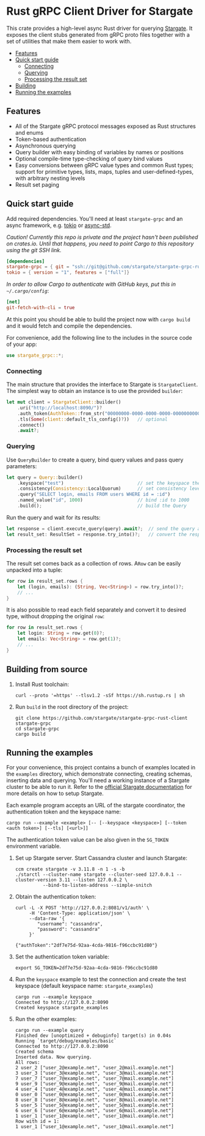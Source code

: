 # Rust gRPC Client Driver for Stargate  

This crate provides a high-level async Rust driver for querying [Stargate](https://stargate.io/).
It exposes the client stubs generated from gRPC proto files together with a set of 
utilities that make them easier to work with.

- [Features](#features)
- [Quick start guide](#quick-start-guide)
   - [Connecting](#establishing-the-connection)
   - [Querying](#querying)
   - [Processing the result set](#processing-the-result-set)
- [Building](#building-from-source)
- [Running the examples](#running-the-examples)

## Features
- All of the Stargate gRPC protocol messages exposed as Rust structures and enums
- Token-based authentication
- Asynchronous querying
- Query builder with easy binding of variables by names or positions 
- Optional compile-time type-checking of query bind values
- Easy conversions between gRPC value types and common Rust types; support for
  primitive types, lists, maps, tuples and user-defined-types, with arbitrary nesting levels
- Result set paging

## Quick start guide
Add required dependencies. You'll need at least `stargate-grpc` and an async framework, 
e.g. [tokio](https://tokio.rs/) or [async-std](https://async.rs/). 

_Caution! Currently this repo is private and the project hasn't been published on crates.io. 
Until that happens, you need to point Cargo to this repository using the git SSH link._

```toml
[dependencies]
stargate-grpc = { git = "ssh://git@github.com/stargate/stargate-grpc-rust-client.git" }
tokio = { version = "1", features = ["full"]}
```

_In order to allow Cargo to authenticate with GitHub keys, put this in `~/.cargo/config`_:
```toml
[net]
git-fetch-with-cli = true
```

At this point you should be able to build the project now with `cargo build` and it would fetch and compile 
the dependencies. 

For convenience, add the following line to the includes in the source code of your app:
```rust
use stargate_grpc::*;
```

### Connecting
The main structure that provides the interface to Stargate is `StargateClient`.
The simplest way to obtain an instance is to use the provided `builder`:

```rust
let mut client = StargateClient::builder()
    .uri("http://localhost:8090/")?
    .auth_token(AuthToken::from_str("00000000-0000-0000-0000-000000000000")?)                                         
    .tls(Some(client::default_tls_config()?))   // optional
    .connect()
    .await?;
```

### Querying 
Use `QueryBuilder` to create a query, bind query values and pass query parameters:

```rust
let query = Query::builder()
    .keyspace("test")                           // set the keyspace the query applies to
    .consistency(Consistency::LocalQuorum)      // set consistency level
    .query("SELECT login, emails FROM users WHERE id = :id")
    .named_value("id", 1000)                    // bind :id to 1000
    .build();                                   // build the Query
```

Run the query and wait for its results:
```rust
let response = client.execute_query(query).await?;  // send the query and wait for gRPC response
let result_set: ResultSet = response.try_into()?;   // convert the response into ResultSet
```

### Processing the result set
The result set comes back as a collection of rows. A`Row` can be easily unpacked
into a tuple:

```rust
for row in result_set.rows {
    let (login, emails): (String, Vec<String>) = row.try_into()?;
    // ...
}
```

It is also possible to read each field separately and convert it to desired type, without
dropping the original `row`:
```rust
for row in result_set.rows {
    let login: String = row.get(0)?;
    let emails: Vec<String> = row.get(1)?;
    // ...
}
```


## Building from source
1. Install Rust toolchain:
  
       curl --proto '=https' --tlsv1.2 -sSf https://sh.rustup.rs | sh

2. Run `build` in the root directory of the project:

       git clone https://github.com/stargate/stargate-grpc-rust-client stargate-grpc
       cd stargate-grpc
       cargo build

## Running the examples
For your convenience, this project contains a bunch of examples located in the `examples` directory, 
which demonstrate connecting, creating schemas, inserting data and querying. You'll need a working instance
of a Stargate cluster to be able to run it. Refer to the 
[official Stargate documentation](https://stargate.io/docs/stargate/1.0/developers-guide/install/install_overview.html)
for more details on how to setup Stargate.

Each example program accepts an URL of the stargate coordinator, 
the authentication token and the keyspace name:

    cargo run --example <example> [-- [--keyspace <keyspace>] [--token <auth token>] [--tls] [<url>]] 

The authentication token value can be also given in the `SG_TOKEN` environment variable.

1. Set up Stargate server. Start Cassandra cluster and launch Stargate:

       ccm create stargate -v 3.11.8 -n 1 -s -b
       ./starctl --cluster-name stargate --cluster-seed 127.0.0.1 --cluster-version 3.11 --listen 127.0.0.2 \
                 --bind-to-listen-address --simple-snitch

2. Obtain the authentication token:

       curl -L -X POST 'http://127.0.0.2:8081/v1/auth' \
            -H 'Content-Type: application/json' \
            --data-raw '{
               "username": "cassandra",
               "password": "cassandra"
            }'
              
       {"authToken":"2df7e75d-92aa-4cda-9816-f96ccbc91d80"}

3. Set the authentication token variable:
 
       export SG_TOKEN=2df7e75d-92aa-4cda-9816-f96ccbc91d80

4. Run the `keyspace` example to test the connection and create the test keyspace (default keyspace name: `stargate_examples`)

       cargo run --example keyspace 
       Connected to http://127.0.0.2:8090
       Created keyspace stargate_examples

5. Run the other examples:

       cargo run --example query 
       Finished dev [unoptimized + debuginfo] target(s) in 0.04s
       Running `target/debug/examples/basic`
       Connected to http://127.0.0.2:8090
       Created schema
       Inserted data. Now querying.
       All rows:
       2 user_2 ["user_2@example.net", "user_2@mail.example.net"]
       3 user_3 ["user_3@example.net", "user_3@mail.example.net"]
       7 user_7 ["user_7@example.net", "user_7@mail.example.net"]
       9 user_9 ["user_9@example.net", "user_9@mail.example.net"]
       4 user_4 ["user_4@example.net", "user_4@mail.example.net"]
       0 user_0 ["user_0@example.net", "user_0@mail.example.net"]
       8 user_8 ["user_8@example.net", "user_8@mail.example.net"]
       5 user_5 ["user_5@example.net", "user_5@mail.example.net"]
       6 user_6 ["user_6@example.net", "user_6@mail.example.net"]
       1 user_1 ["user_1@example.net", "user_1@mail.example.net"]
       Row with id = 1:
       1 user_1 ["user_1@example.net", "user_1@mail.example.net"]


